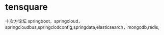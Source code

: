 # tensquare
十次方论坛
springboot，springcloud，springcloudbus,springclodconfig,springdata,elasticsearch，mongodb,redis,
